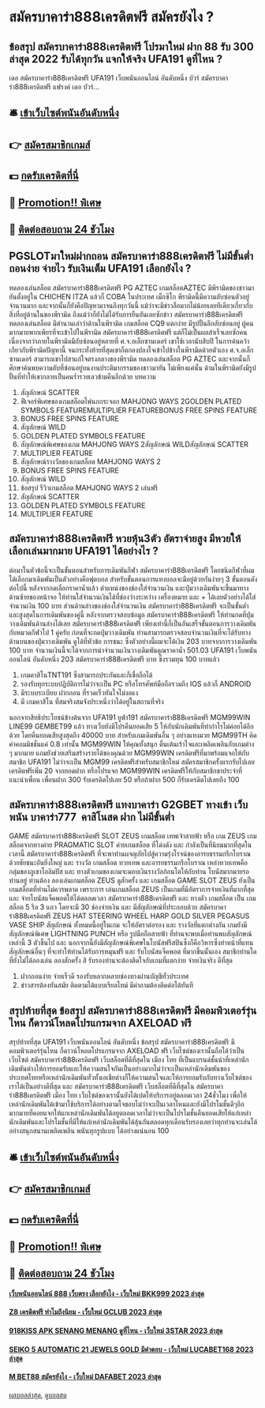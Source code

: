 # สมัครบาคาร่า888เครดิตฟรี สมัครยังไง ?
## ข้อสรุป สมัครบาคาร่า888เครดิตฟรี โปรมาใหม่ ฝาก 88 รับ 300 ล่าสุด 2022 รับได้ทุกวัน แจกให้จริง UFA191 ดูที่ไหน ?
เดอ สมัครบาคาร่า888เครดิตฟรี UFA191 เว็บพนันออนไลน์ อันดับหนึ่ง บัวร์ สมัครบาคาร่า888เครดิตฟรี แฟรงค์ เดอ บัวร์…

## 🛎 [เข้าเว็บไซต์พนันอันดับหนึ่ง](https://bit.ly/3SdLNi2)
## 👉 [สมัครสมาชิกเกมส์](https://bit.ly/3SdLNi2)
## 💵 [กดรับเครดิตที่นี่](https://bit.ly/3dyRKHj)
## 👑 [Promotion!! พิเศษ](https://bit.ly/3dyRKHj)
## 📱 [ติดต่อสอบถาม 24 ชัวโมง](https://bit.ly/3dyRKHj)

## PGSLOTมาใหม่ฝากถอน สมัครบาคาร่า888เครดิตฟรี ไม่มีขั้นต่ำ ถอนง่าย จ่ายไว รับเงินเต็ม UFA191 เลือกยังไง ?
ทดลองเล่นสล็อต สมัครบาคาร่า888เครดิตฟรี PG AZTEC เกมสล็อตAZTEC มีพีรามิดของชาวมายันตั้งอยู่ใน CHICHEN ITZA แล้วก็ COBA ในประเทศ เม็กซิโก พีรามิดนี้มีความลับซ่อนตัวอยู่จำนวนมาก และจากนั้นก็ยังคือปัญหามาจนถึงทุกวันนี้ แม้ว่าจะมีข่าวลือมากไม่น้อยเลยทีเดียวเกี่ยวกับสิ่งที่อยู่ด้านในของพีรามิด ถึงแม้ว่าก็ยังไม่ได้รับการยืนยันเลยซักข่าว สมัครบาคาร่า888เครดิตฟรี ทดลองเล่นสล็อต มีตำนานเล่าว่าด้านในพีรามิด เกมสล็อต CQ9 แตกง่าย มีรูปปั้นลึกลับซ่อนอยู่ ผู้คนมากมายพากเพียรที่จะเข้าไปในพีรามิด สมัครบาคาร่า888เครดิตฟรี แต่ก็ไม่เป็นผลสำเร็จเลยซักคน เนื่องจากว่าภายในพีรามิดมีกับซ่อนอยู่หลายที่ ศ.จ.อเล็กซานเดอร์ เขาใช้เวลานับสิบปี ในการค้นคว้าเกียวกับพีรามิดปัญหานี้ จนกระทั่งท้ายที่สุดเขาก็ตกลงปลงใจเข้าไปข้างในพีรามิดด้วยตัวเอง ศ.จ.อเล็กซานเดอร์ สามารถเขาไปสาแก่ใจตรงกลางของพีรามิด ทดลองเล่นสล็อต PG AZTEC และจากนั้นก็ศึกษาค้นพบความลับที่ซ่อนอยู่บนงานประติมากรรมของชาวมายัน ไม่เพียงแค่นั้น ด้านในพีรามิดยังมีรูปปั้นที่ทำให้เขากลายเป็นคนร่ำรวยเลวข้ามคืนอีกด้วย
บทความ
1. สัญลักษณ์ SCATTER
2. ฟีเจอร์พิเศษของเกมสล็อตไพ่นกกระจอก MAHJONG WAYS 2GOLDEN PLATED SYMBOLS FEATUREMULTIPLIER FEATUREBONUS FREE SPINS FEATURE
3. BONUS FREE SPINS FEATURE
4. สัญลักษณ์ WILD
5. GOLDEN PLATED SYMBOLS FEATURE
6. สัญลักษณ์พิเศษของเกม MAHJONG WAYS 2สัญลักษณ์ WILDสัญลักษณ์ SCATTER
7. MULTIPLIER FEATURE
8. สัญลักษณ์รางวัลของเกมสล็อต MAHJONG WAYS 2
9. BONUS FREE SPINS FEATURE
10. สัญลักษณ์ WILD
11. ข้อสรุป รีวิวเกมสล็อต MAHJONG WAYS 2 เล่นฟรี
12. สัญลักษณ์ SCATTER
13. GOLDEN PLATED SYMBOLS FEATURE
14. MULTIPLIER FEATURE

## สมัครบาคาร่า888เครดิตฟรี หวยหุ้น3ตัว อัตราจ่ายสูง มีหวยให้เลือกเล่นมากมาย UFA191 ได้อย่างไร ?
ต่อมาในหัวข้อนี้จะเป็นขั้นตอนสำหรับการเดิมพันกีฬา สมัครบาคาร่า888เครดิตฟรี โดยชนิดกีฬาที่ผมได้เลือกมาเดิมพันเป็นตัวอย่างคือฟุตบอล สำหรับขั้นตอนการแทงบอลจะมีอยู่ด้วยกันง่ายๆ 3 ขั้นตอนดังต่อไปนี้
หลังจากกดเลือกราคาน้ำแล้ว ตำแหน่งของช่องใส่จำนวนเงิน และปุ่มวางเดิมพันจะขึ้นมาทางด้านซ้ายของหน้าจอ ให้ท่านใส่จำนวนเงินได้ที่ช่องว่างระหว่าง เครื่องหมาย และ + ได้เลยตัวอย่างได้ใส่จำนวนเงิน 100 บาท ส่วนด้านล่างของช่องใส่จำนวนเงิน สมัครบาคาร่า888เครดิตฟรี จะเป็นขั้นต่ำ และสูงสุดในการเดิมพันของคู่นี้
หลังจากตรวจสอบข้อมูล สมัครบาคาร่า888เครดิตฟรี ให้ท่านกดที่ปุ่ม วางเดิมพันด้านล่างได้เลย สมัครบาคาร่า888เครดิตฟรี เพียงเท่านี้ก็เป็นอันเสร็จขั้นตอนการวางเดิมพันกับหมวดกีฬาไป 1 คู่ครับ
ก่อนที่จะกดปุ่มวางเดิมพัน ท่านสามารถตรวจสอบจำนวนเงินที่จะได้รับทางด้านบนของปุ่มวางเดิมพัน ดูได้ที่หัวข้อ การชนะ ซึ่งตัวอย่างนี้ผมจะได้เงิน 203 บาทจากการวางเดิมพัน 100 บาท จำนวนเงินนี้จะได้จากการนำจำนวนเงินวางเดิมพันคูณราคาน้ำ 501.03 UFA191 เว็บพนันออนไลน์ อันดับหนึ่ง 203 สมัครบาคาร่า888เครดิตฟรี บาท ซึ่งรวมทุน 100 บาทแล้ว
1. เกมคาสิโนTNT191 ซึ่งสามารถประกันและก็เชื่อถือได้
2. รองรับทุกระบบปฏิบัติการไม่ว่าจะเป็น PC หรือโทรศัพท์มือถือรวมถึง IOS แล้วก็ ANDROID
3. มีระบบระเบียบ ฝากถอน ที่รวดเร็วทันใจไม่งอแง
4. มี เกมคาสิโน ที่สมจริงสมจังประหนึ่งว่าได้อยู่ในสถานที่จริง

นอกจากสิทธิประโยชน์ข้างต้นจาก UFA191 ยูฟ่า191 สมัครบาคาร่า888เครดิตฟรี MGM99WIN LINE99 GEMBET99 แล้ว ทางเว็บยังมีโปรคืนยอดเสีย 5 ให้กับนักเดิมพันที่ทำกำไรไม่ค่อยได้อีกด้วย โดยคืนยอดเสียสูงสุดถึง 40000 บาท สำหรับเกมเดิมพันอื่น ๆ อย่างแทงมวย MGM99TH คิดค่าคอมมิชชั่นแค่ 0.8 เท่านั้น
MGM99WIN ให้คุณทั้งสนุก ตื่นเต้นเร้าใจและเพลิดเพลินกับเกมต่าง ๆ มากมาย แถมยังช่วยเสริมสร้างรายได้ของคุณด้วย MGM99WIN เครดิตฟรีที่มาพร้อมแจกให้กับสมาชิก UFA191 ไม่ว่าจะเป็น MGM99 เครดิตฟรีสำหรับสมาชิกใหม่ สมัครสมาชิกครั้งแรกรับไปเลยเครดิตฟรีเพิ่ม 20 จากยอดฝาก หรือโปรแจก MGM99WIN เครดิตฟรีให้กับสมาชิกขาประจำที่แนะนำเพื่อน เพื่อนฝาก 300 รับเครดิตไปเลย 50 หรือถ้าฝาก 500 ก็รับเครดิตไปเลยถึง 100

## สมัครบาคาร่า888เครดิตฟรี แทงบาคาร่า G2GBET ทางเข้า เว็บพนัน บาคาร่า777  คาสิโนสด ฝาก ไม่มีขั้นต่ำ
GAME สมัครบาคาร่า888เครดิตฟรี SLOT ZEUS เกมสล็อต เทพเจ้าสายฟ้า หรือ เกม ZEUS เกมสล็อตจากทางค่าย PRAGMATIC SLOT ค่ายเกมสล็อต ที่โด่งดัง และ กำลังเป็นที่นิยมมากที่สุดในเวลานี้ สมัครบาคาร่า888เครดิตฟรี ที่จะพาท่านผจญภัยไปสู่ความรุ่งโรจน์ของอารยธรรมกรีกโบราณด้วยชัยชนะอันยิ่งใหญ่ และ รางวัล เกมสล็อต ทวยเทพ และอารยธรรมกรีกโบราณ เหล่าทวยเทพคือกลุ่มของภูเขาโอลิมปัส และ ทางตัวเกมของเกมจะมอบเงินรางวัลก้อนโตให้กับท่าน โบนัสมากมายรอท่านอยู่ ท่านต้อง ลองเล่นเกมสล็อต ZEUS ดูสักครั้ง และ เกมสล็อต GAME SLOT ZEUS ยังเป็นเกมสล็อตที่ท่านไม่ควรพลาด เพราะการ เล่นเกมสล็อต ZEUS เป็นเกมที่มีอัตราการจ่ายเงินที่มากที่สุด และ จ่ายโบนัสแจ็คพอตให้ได้ตลอดเวลา สมัครบาคาร่า888เครดิตฟรี และ ทางตัว เกมสล็อต เป็น เกมสล็อต 5 รีล 3 แถว โดยจะมี 30 ช่องจ่ายเงิน และ มีสัญลักษณ์ที่ประกอบด้วย สมัครบาคาร่า888เครดิตฟรี ZEUS HAT STEERING WHEEL HARP GOLD SILVER PEGASUS VASE SHIP สัญลักษณ์ ทั้งหมดนี้อยู่ในเกม จะให้อัตราต่อรอง และ รางวัลที่แตกต่างกัน เกมยังมีสัญลักษณ์พิเศษ LIGHTNING PUNCH หรือ รูปมือถือสายฟ้า ที่ท่านจะพบเมื่อท่านพบสัญลักษณ์เหล่านี้ 3 ตัวขึ้นไป และ นอกจากนี้ยังมีสัญลักษณ์พิเศษในโบนัสฟรีสปินซึ่งก็คือวิหารซึ่งทำหน้าที่แทนสัญลักษณ์อื่นๆ ที่จะทำให้ท่านได้รับการหมุนฟรี และ รับโบนัสแจ็คพอต ที่มากขึ้นนั้นเอง สมาชิกท่านใด ที่ยังไม่ได้ลองเล่น ลองสักครั้ง สิ รับรองท่านจะต้องติดใจกับเกมที่แตกง่าย จ่ายเงินจริง ดีที่สุด
1. ฝากถอนง่าย จ่ายเร็วดี รองรับหลากหลายช่องทางผ่านบัญชีทั่วประเทศ
2. ข่าวสารต้องทันสมัย ติดตามได้แบบเรียลไทม์ มีคำถามต้องติดต่อได้ทันที

## สรุปท้ายที่สุด ข้อสรุป สมัครบาคาร่า888เครดิตฟรี มีคอมพิวเตอร์รุ่นไหน ก็ดาวน์โหลดโปรแกรมจาก AXELOAD ฟรี
สรุปท้ายที่สุด UFA191 เว็บพนันออนไลน์ อันดับหนึ่ง ข้อสรุป สมัครบาคาร่า888เครดิตฟรี มีคอมพิวเตอร์รุ่นไหน ก็ดาวน์โหลดโปรแกรมจาก AXELOAD ฟรี เว็บไซต์ของเรานั้นถือได้ว่าเป็นเว็บไซต์ สมัครบาคาร่า888เครดิตฟรี เว็บสล็อตที่ดีที่สุดใน เมือง ไทย ที่เป็นแบรนด์ชั้นนำที่เหล่านักเดิมพันต่างให้การยอมรับและให้ความสนใจกันเป็นอย่างมากไม่ว่าจะเป็นเหล่านักเดิมพันของประเทศไทยหรือเหล่านักเดิมพันทั่วทั้งเอเชียต่างก็ให้ความสนใจและให้การยอมรับกับทางเว็บไซต์ของเราได้เป็นอย่างดีที่สุด และ สมัครบาคาร่า888เครดิตฟรี เว็บสล็อตที่ดีที่สุดใน สมัครบาคาร่า888เครดิตฟรี เมือง ไทย เว็บไซต์ของเรานั้นยังได้เปดให้บริการอยู่ตลอดเวลา 24ชั่วโมง เพื่อให้เหล่านักเดิมพันได้เข้ามาใช้บริการได้อย่างตามใจชอบไม่ว่าจะเป็นเวลาไหนและยังมีโปรโมชั้นดีๆอีกมากมายที่คอยแจกให้แกเหล่านักเดิมพันได้อยูตลอดเวลาไม่ว่าจะเป็นโปรโมชั้นคืนยอดเสียให้แก่เหล่านักเดิมพันและโปรโมชั้นที่มีให้แก่เหล่านักเดิมพันได้ลุ้นกันตลอดทุกเดือนรับรองเลยว่าทุกท่านจะเล่นได้อย่างสนุกสนานเพลิดเพลิน พนันทุกรูปแบบ ได้อย่างแน่นอน 100

## 🛎 [เข้าเว็บไซต์พนันอันดับหนึ่ง](https://bit.ly/3SdLNi2)
## 👉 [สมัครสมาชิกเกมส์](https://bit.ly/3SdLNi2)
## 💵 [กดรับเครดิตที่นี่](https://bit.ly/3dyRKHj)
## 👑 [Promotion!! พิเศษ](https://bit.ly/3dyRKHj)
## 📱 [ติดต่อสอบถาม 24 ชัวโมง](https://bit.ly/3dyRKHj)

#### [เว็บพนันออนไลน์ 888 เว็บตรง เลือกยังไง - เว็บใหม่ BKK999 2023 ล่าสุด](https://atom.io/themes/เว็บพนันออนไลน์%20888%20เว็บตรง%20เลือกยังไง%20-%20เว็บใหม่%20bkk999%202023%20ล่าสุด)
#### [Z8 เครดิตฟรี ทำไมถึงนิยม - เว็บใหม่ GCLUB 2023 ล่าสุด](https://atom.io/themes/z8%20เครดิตฟรี%20ทำไมถึงนิยม%20-%20เว็บใหม่%20gclub%202023%20ล่าสุด)
#### [918KISS APK SENANG MENANG ดูที่ไหน - เว็บใหม่ 3STAR 2023 ล่าสุด](https://atom.io/themes/918kiss%20apk%20senang%20menang%20ดูที่ไหน%20-%20เว็บใหม่%203star%202023%20ล่าสุด)
#### [SEIKO 5 AUTOMATIC 21 JEWELS GOLD มีคำตอบ - เว็บใหม่ LUCABET168 2023 ล่าสุด](https://atom.io/themes/seiko%205%20automatic%2021%20jewels%20gold%20มีคำตอบ%20-%20เว็บใหม่%20lucabet168%202023%20ล่าสุด)
#### [M BET88 สมัครยังไง - เว็บใหม่ DAFABET 2023 ล่าสุด](https://atom.io/themes/m%20bet88%20สมัครยังไง%20-%20เว็บใหม่%20dafabet%202023%20ล่าสุด)

[ผลบอลล่าสุด](https://siamsport.tv "ผลบอลล่าสุด"), [ดูบอลสด](https://siamsport.tv/ดูบอลสด "ดูบอลสด")